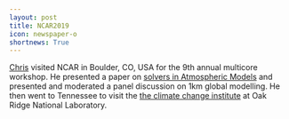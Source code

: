 ```yaml
---
layout: post
title: NCAR2019
icon: newspaper-o
shortnews: True
---
```


[Chris](bio/chris.html) visited NCAR in Boulder, CO, USA for the 9th annual multicore workshop. He presented a paper on [solvers in Atmospheric Models](
https://www2.cisl.ucar.edu/events/workshops/multicore-workshop/2019/2019-agenda) and presented and moderated a panel discussion on 1km global modelling.
He then went to Tennessee to visit the [the climate change institute](https://ccsi.ornl.gov) at Oak Ridge
National Laboratory.
